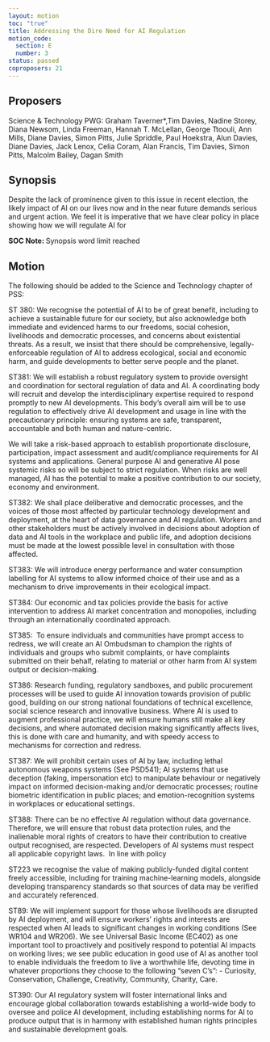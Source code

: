 ```yaml
---
layout: motion
toc: "true"
title: Addressing the Dire Need for AI Regulation
motion_code:
  section: E
  number: 3
status: passed
coproposers: 21
---
```

## P﻿roposers

Science & Technology PWG: Graham Taverner*,Tim Davies, Nadine Storey, Diana Newsom, Linda Freeman, Hannah T. McLellan, George Ttoouli, Ann Mills, Diane Davies, Simon Pitts, Julie Spriddle, Paul Hoekstra, Alun Davies, Diane Davies, Jack Lenox, Celia Coram, Alan Francis, Tim Davies, Simon Pitts, Malcolm Bailey, Dagan Smith

## Synopsis

Despite the lack of prominence given to this issue in recent election, the likely impact of AI on our lives now and in the near future demands serious and urgent action. We feel it is imperative that we have clear policy in place showing how we will regulate AI for

<p class="alert d-inline-block alert-primary"><strong>SOC Note: </strong> Synopsis word limit reached</p>

## Motion

The following should be added to the Science and Technology chapter of PSS:

ST 380: We recognise the potential of AI to be of great benefit, including to achieve a sustainable future for our society, but also acknowledge both immediate and evidenced harms to our freedoms, social cohesion, livelihoods and democratic processes, and concerns about existential threats. As a result, we insist that there should be comprehensive, legally-enforceable regulation of AI to address ecological, social and economic harm, and guide developments to better serve people and the planet.

ST381: We will establish a robust regulatory system to provide oversight and coordination for sectoral regulation of data and AI. A coordinating body will recruit and develop the interdisciplinary expertise required to respond promptly to new AI developments. This body’s overall aim will be to use regulation to effectively drive AI development and usage in line with the precautionary principle: ensuring systems are safe, transparent, accountable and both human and nature-centric.

We will take a risk-based approach to establish proportionate disclosure, participation, impact assessment and audit/compliance requirements for AI systems and applications. General purpose AI and generative AI pose systemic risks so will be subject to strict regulation. When risks are well managed, AI has the potential to make a positive contribution to our society, economy and environment.

ST382: We shall place deliberative and democratic processes, and the voices of those most affected by particular technology development and deployment, at the heart of data governance and AI regulation. Workers and other stakeholders must be actively involved in decisions about adoption of data and AI tools in the workplace and public life, and adoption decisions must be made at the lowest possible level in consultation with those affected.

ST383: We will introduce energy performance and water consumption labelling for AI systems to allow informed choice of their use and as a mechanism to drive improvements in their ecological impact.

ST384: Our economic and tax policies provide the basis for active intervention to address AI market concentration and monopolies, including through an internationally coordinated approach.

ST385:  To ensure individuals and communities have prompt access to redress, we will create an AI Ombudsman to champion the rights of individuals and groups who submit complaints, or have complaints submitted on their behalf, relating to material or other harm from AI system output or decision-making.

ST386: Research funding, regulatory sandboxes, and public procurement processes will be used to guide AI innovation towards provision of public good, building on our strong national foundations of technical excellence, social science research and innovative business. Where AI is used to augment professional practice, we will ensure humans still make all key decisions, and where automated decision making significantly affects lives, this is done with care and humanity, and with speedy access to mechanisms for correction and redress.

ST387: We will prohibit certain uses of AI by law, including lethal autonomous weapons systems (See PSD541); AI systems that use deception (faking, impersonation etc) to manipulate behaviour or negatively impact on informed decision-making and/or democratic processes; routine biometric identification in public places; and emotion-recognition systems in workplaces or educational settings.

ST388: There can be no effective AI regulation without data governance. Therefore, we will ensure that robust data protection rules, and the inalienable moral rights of creators to have their contribution to creative output recognised, are respected. Developers of AI systems must respect all applicable copyright laws.  In line with policy 

ST223 we recognise the value of making publicly-funded digital content freely accessible, including for training machine-learning models, alongside developing transparency standards so that sources of data may be verified and accurately referenced.

ST89: We will implement support for those whose livelihoods are disrupted by AI deployment, and will ensure workers’ rights and interests are respected when AI leads to significant changes in working conditions (See WR104 and WR206). We see Universal Basic Income (EC402) as one important tool to proactively and positively respond to potential AI impacts on working lives; we see public education in good use of AI as another tool to enable individuals the freedom to live a worthwhile life, devoting time in whatever proportions they choose to the following “seven C’s”: - Curiosity, Conservation, Challenge, Creativity, Community, Charity, Care.

ST390: Our AI regulatory system will foster international links and encourage global collaboration towards establishing a world-wide body to oversee and police AI development, including establishing norms for AI to produce output that is in harmony with established human rights principles and sustainable development goals.